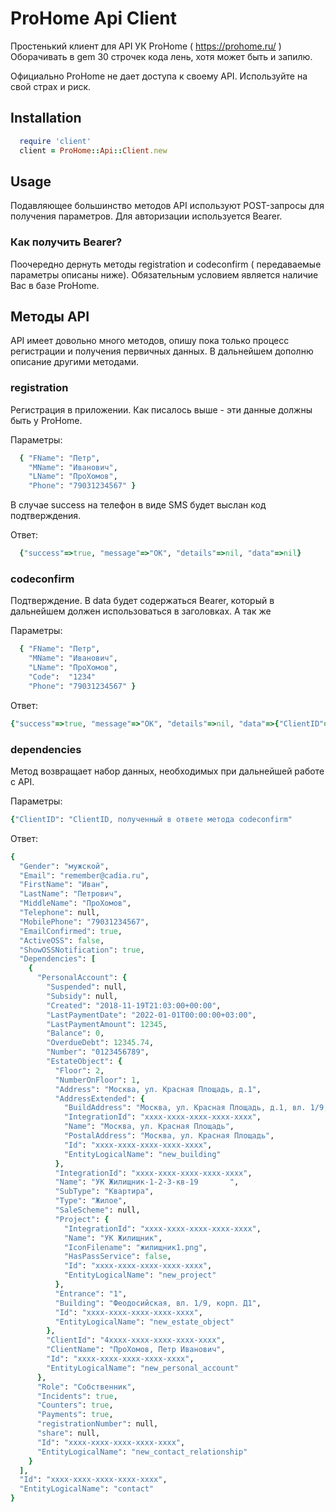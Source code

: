 # ProHome Api Client

Простенький клиент для API УК ProHome ( https://prohome.ru/ )
Оборачивать в gem 30 строчек кода лень, хотя может быть и запилю.

Официально ProHome не дает доступа к своему API.
Используйте на свой страх и риск.

## Installation
```ruby
  require 'client'
  client = ProHome::Api::Client.new
```
## Usage
Подавляющее большинство методов API используют POST-запросы для получения параметров.
Для авторизации используется Bearer.

### Как получить Bearer?
Поочередно дернуть методы registration и codeconfirm ( передаваемые параметры описаны ниже).
Обязательным условием является наличие Вас в базе ProHome.

## Методы API
  API имеет довольно много методов, опишу пока только процесс регистрации и получения первичных данных.
  В дальнейшем дополню описание другими методами.

### registration
Регистрация в приложении.
Как писалось выше - эти данные должны быть у ProHome.

Параметры:
```ruby
  { "FName": "Петр",
    "MName": "Иванович",
    "LName": "ПроХомов",
    "Phone": "79031234567" }
```
В случае success на телефон в виде SMS будет выслан код подтверждения.

Ответ:
```ruby
  {"success"=>true, "message"=>"OK", "details"=>nil, "data"=>nil}
```

### codeconfirm
Подтверждение. В data будет содержаться Bearer, который в дальнейшем должен использоваться в заголовках.
А так же 

Параметры:
```ruby
  { "FName": "Петр",
    "MName": "Иванович",
    "LName": "ПроХомов",
    "Code":  "1234"
    "Phone": "79031234567" }
```

Ответ:
```ruby
{"success"=>true, "message"=>"OK", "details"=>nil, "data"=>{"ClientID"=>"xxxx-xxxx-xxxx-xxxx-xxxx", "Token"=>{"AccessToken"=>"xxxxxxx", "RefreshToken"=>"xxxxxxxx", "ExpiresIn"=>3600, "TokenType"=>"Bearer"}}}
```

### dependencies
Метод возвращает набор данных, необходимых при дальнейшей работе с API.

Параметры:
```ruby
{"ClientID": "ClientID, полученный в ответе метода codeconfirm"
```

Ответ:
```ruby
{
  "Gender": "мужской",
  "Email": "remember@cadia.ru",
  "FirstName": "Иван",
  "LastName": "Петрович",
  "MiddleName": "ПроХомов",
  "Telephone": null,
  "MobilePhone": "79031234567",
  "EmailConfirmed": true,
  "ActiveOSS": false,
  "ShowOSSNotification": true,
  "Dependencies": [
    {
      "PersonalAccount": {
        "Suspended": null,
        "Subsidy": null,
        "Created": "2018-11-19T21:03:00+00:00",
        "LastPaymentDate": "2022-01-01T00:00:00+03:00",
        "LastPaymentAmount": 12345,
        "Balance": 0,
        "OverdueDebt": 12345.74,
        "Number": "0123456789",
        "EstateObject": {
          "Floor": 2,
          "NumberOnFloor": 1,
          "Address": "Москва, ул. Красная Площадь, д.1",
          "AddressExtended": {
            "BuildAddress": "Москва, ул. Красная Площадь, д.1, вл. 1/9, корп. Д21",
            "IntegrationId": "xxxx-xxxx-xxxx-xxxx-xxxx",
            "Name": "Москва, ул. Красная Площадь",
            "PostalAddress": "Москва, ул. Красная Площадь",
            "Id": "xxxx-xxxx-xxxx-xxxx-xxxx",
            "EntityLogicalName": "new_building"
          },
          "IntegrationId": "xxxx-xxxx-xxxx-xxxx-xxxx",
          "Name": "УК Жилищник-1-2-3-кв-19       ",
          "SubType": "Квартира",
          "Type": "Жилое",
          "SaleScheme": null,
          "Project": {
            "IntegrationId": "xxxx-xxxx-xxxx-xxxx-xxxx",
            "Name": "УК Жилищник",
            "IconFilename": "жилищник1.png",
            "HasPassService": false,
            "Id": "xxxx-xxxx-xxxx-xxxx-xxxx",
            "EntityLogicalName": "new_project"
          },
          "Entrance": "1",
          "Building": "Феодосийская, вл. 1/9, корп. Д1",
          "Id": "xxxx-xxxx-xxxx-xxxx-xxxx",
          "EntityLogicalName": "new_estate_object"
        },
        "ClientId": "4xxxx-xxxx-xxxx-xxxx-xxxx",
        "ClientName": "ПроХомов, Петр Иванович",
        "Id": "xxxx-xxxx-xxxx-xxxx-xxxx",
        "EntityLogicalName": "new_personal_account"
      },
      "Role": "Собственник",
      "Incidents": true,
      "Counters": true,
      "Payments": true,
      "registrationNumber": null,
      "share": null,
      "Id": "xxxx-xxxx-xxxx-xxxx-xxxx",
      "EntityLogicalName": "new_contact_relationship"
    }
  ],
  "Id": "xxxx-xxxx-xxxx-xxxx-xxxx",
  "EntityLogicalName": "contact"
}
```